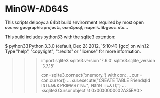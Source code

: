 MinGW-AD64S
===========

This scripts delpoys a 64bit build environment required by most open source geographic projects, osm2psql, mapnik. libgeos, etc...

This build includes python33 with the sqlite3 extention:

$ python33
Python 3.3.0 (default, Dec 28 2012, 15:10:41) [gcc] on win32
Type "help", "copyright", "credits" or "license" for more information.
>>> import sqlite3
>>> sqlite3.version
'2.6.0'
>>> sqlite3.sqlite_version
'3.7.15'
>>>
>>> con=sqlite3.connect(':memory:')
>>> with con:
...     cur = con.cursor()
...     cur.execute("CREATE TABLE Friends(Id INTEGER PRIMARY KEY, Name TEXT);")
...
<sqlite3.Cursor object at 0x0000000002A35EA0>